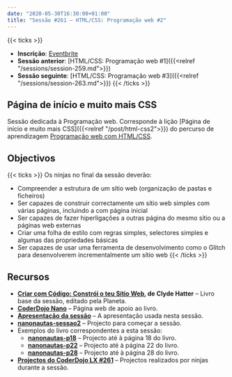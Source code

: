 ```yaml
---
date: "2020-05-30T16:30:00+01:00"
title: "Sessão #261 – HTML/CSS: Programação web #2"
---
```


{{< ticks >}}
- **Inscrição**: [Eventbrite](https://www.eventbrite.pt/e/bilhetes-coderdojo-lx-261-htmlcss-programacao-web-2-107207001026)
- **Sessão anterior**: [HTML/CSS: Programação web #1]({{<relref "/sessions/session-259.md">}})
- **Sessão seguinte**: [HTML/CSS: Programação web #3]({{<relref "/sessions/session-263.md">}})
{{< /ticks >}}

## Página de início e muito mais CSS

Sessão dedicada à Programação web. Corresponde à lição [Página de início e muito mais CSS]({{<relref "/post/html-css2">}}) do percurso de aprendizagem [Programação web com HTML/CSS](/post/html-css).

## Objectivos

{{< ticks >}}
Os ninjas no final da sessão deverão:
- Compreender a estrutura de um sítio web (organização de pastas e ficheiros)
- Ser capazes de construir correctamente um sítio web simples com várias páginas, incluindo a com página inicial
- Ser capazes de fazer hiperligações a outras página do mesmo sítio ou a páginas web externas
- Criar uma folha de estilo com regras simples, selectores simples e algumas das propriedades básicas
- Ser capazes de usar uma ferramenta de desenvolvimento como o Glitch para desenvolverem incrementalmente um sítio web
{{< /ticks >}}

## Recursos

- **[Criar com Código: Constrói o teu Sítio Web](http://www.planeta.pt/livro/criar-com-constroi-o-teu-sitio-web), de Clyde Hatter** – Livro base da sessão, editado pela Planeta.
- **[CoderDojo Nano](http://nanonautas.pt/)** – Página web de apoio ao livro.
- **[Apresentação da sessão](https://bit.ly/cdlx-html2)** – A apresentação usada nesta sessão.
- **[nanonautas-sessao2](https://glitch.com/~nanonautas-sessao2)** – Projecto para começar a sessão.
- Exemplos do livro correspondentes a esta sessão:
  - **[nanonautas-p18](https://glitch.com/~nanonautas-p18)** – Projecto até à página 18 do livro.
  - **[nanonautas-p22](https://glitch.com/~nanonautas-p22)** – Projecto até à página 22 do livro.
  - **[nanonautas-p28](https://glitch.com/~nanonautas-p28)** – Projecto até à página 28 do livro.
- **[Projectos do CoderDojo LX #261](https://glitch.com/@cdlx/projectos-do-coder-dojo-lx-261)** – Projectos realizados por ninjas durante a sessão.